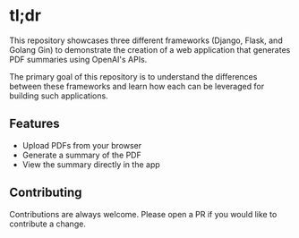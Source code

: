 # tl;dr

This repository showcases three different frameworks (Django, Flask, and Golang Gin) to demonstrate the creation of a web application that generates PDF summaries using OpenAI's APIs.

The primary goal of this repository is to understand the differences between these frameworks and learn how each can be leveraged for building such applications.

## Features

- Upload PDFs from your browser
- Generate a summary of the PDF
- View the summary directly in the app


## Contributing
Contributions are always welcome. Please open a PR if you would like to contribute a change.
